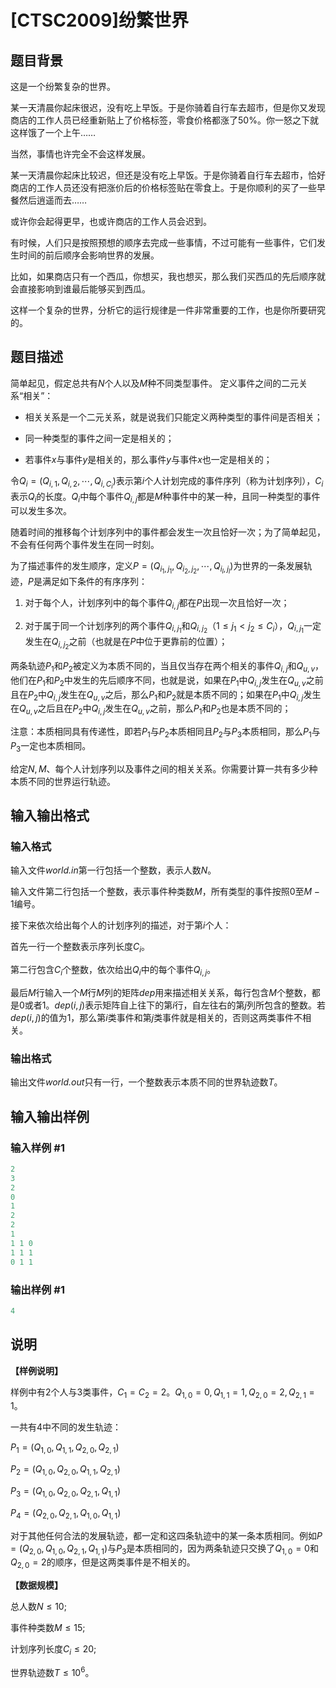 # [CTSC2009]纷繁世界

## 题目背景

这是一个纷繁复杂的世界。

某一天清晨你起床很迟，没有吃上早饭。于是你骑着自行车去超市，但是你又发现商店的工作人员已经重新贴上了价格标签，零食价格都涨了50%。你一怒之下就这样饿了一个上午……

当然，事情也许完全不会这样发展。

某一天清晨你起床比较迟，但还是没有吃上早饭。于是你骑着自行车去超市，恰好商店的工作人员还没有把涨价后的价格标签贴在零食上。于是你顺利的买了一些早餐然后逍遥而去……

或许你会起得更早，也或许商店的工作人员会迟到。

有时候，人们只是按照预想的顺序去完成一些事情，不过可能有一些事件，它们发生时间的前后顺序会影响世界的发展。

比如，如果商店只有一个西瓜，你想买，我也想买，那么我们买西瓜的先后顺序就会直接影响到谁最后能够买到西瓜。

这样一个复杂的世界，分析它的运行规律是一件非常重要的工作，也是你所要研究的。

## 题目描述

简单起见，假定总共有$N$个人以及$M$种不同类型事件。 定义事件之间的二元关系“相关”：

- 相关关系是一个二元关系，就是说我们只能定义两种类型的事件间是否相关；

- 同一种类型的事件之间一定是相关的；

- 若事件$x$与事件$y$是相关的，那么事件$y$与事件$x$也一定是相关的；

令$Q_i = (Q_{i, 1}, Q_{i, 2}, \cdots, Q_{i, C_i})$表示第$i$个人计划完成的事件序列（称为计划序列），$C_i$表示$Q_i$的长度。$Q_i$中每个事件$Q_{i,j}$都是$M$种事件中的某一种，且同一种类型的事件可以发生多次。

随着时间的推移每个计划序列中的事件都会发生一次且恰好一次；为了简单起见，不会有任何两个事件发生在同一时刻。

为了描述事件的发生顺序，定义$P = (Q_{i_1, j_1}, Q_{i_2, j_2}, \cdots, Q_{i_l, j_l})$为世界的一条发展轨迹，$P$是满足如下条件的有序序列：

1. 对于每个人，计划序列中的每个事件$Q_{i,j}$都在$P$出现一次且恰好一次；

2. 对于属于同一个计划序列的两个事件$Q_{i,j_1}$和$Q_{i,j_2}$（$1 \leq j_1 < j_2 \leq C_i$），$Q_{i,j_1}$一定发生在$Q_{i,j_2}$之前（也就是在$P$中位于更靠前的位置）；

两条轨迹$P_1$和$P_2$被定义为本质不同的，当且仅当存在两个相关的事件$Q_{i,j}$和$Q_{u,v}$，他们在$P_1$和$P_2$中发生的先后顺序不同，也就是说，如果在$P_1$中$Q_{i,j}$发生在$Q_{u,v}$之前且在$P_2$中$Q_{i,j}$发生在$Q_{u,v}$之后，那么$P_1$和$P_2$就是本质不同的；如果在$P_1$中$Q_{i,j}$发生在$Q_{u,v}$之后且在$P_2$中$Q_{i,j}$发生在$Q_{u,v}$之前，那么$P_1$和$P_2$也是本质不同的；

注意：本质相同具有传递性，即若$P_1$与$P_2$本质相同且$P_2$与$P_3$本质相同，那么$P_1$与$P_3$一定也本质相同。

给定$N, M$、每个人计划序列以及事件之间的相关关系。你需要计算一共有多少种本质不同的世界运行轨迹。

## 输入输出格式

### 输入格式

输入文件*world.in*第一行包括一个整数，表示人数$N$。

输入文件第二行包括一个整数，表示事件种类数$M$，所有类型的事件按照$0$至$M - 1$编号。

接下来依次给出每个人的计划序列的描述，对于第$i$个人：

首先一行一个整数表示序列长度$C_i$。

第二行包含$C_i$个整数，依次给出$Q_i$中的每个事件$Q_{i,j}$。

最后$M$行输入一个$M$行$M$列的矩阵$dep$用来描述相关关系，每行包含$M$个整数，都是$0$或者$1$。$dep(i,j)$表示矩阵自上往下的第$i$行，自左往右的第$j$列所包含的整数。若$dep(i, j)$的值为$1$，那么第$i$类事件和第$j$类事件就是相关的，否则这两类事件不相关。

### 输出格式

输出文件*world.out*只有一行，一个整数表示本质不同的世界轨迹数$T$。

## 输入输出样例

### 输入样例 #1

```cpp
2 
3 
2 
0 
1 
2 
2 
1 
1 1 0 
1 1 1 
0 1 1
```


### 输出样例 #1

```cpp
4
```


## 说明

**【样例说明】**

样例中有$2$个人与$3$类事件，$C_1 = C_2 = 2$。$Q_{1,0} = 0, Q_{1,1} = 1, Q_{2,0} = 2, Q_{2,1} = 1$。

一共有$4$中不同的发生轨迹：

$P_1 = (Q_{1,0}, Q_{1,1}, Q_{2,0}, Q_{2,1})$

$P_2 = (Q_{1,0}, Q_{2,0}, Q_{1,1}, Q_{2,1})$

$P_3 = (Q_{1,0}, Q_{2,0}, Q_{2,1}, Q_{1,1})$

$P_4 = (Q_{2,0}, Q_{2,1}, Q_{1,0}, Q_{1,1})$

对于其他任何合法的发展轨迹，都一定和这四条轨迹中的某一条本质相同。例如$P = (Q_{2,0}, Q_{1,0}, Q_{2,1}, Q_{1,1})$与$P_3$是本质相同的，因为两条轨迹只交换了$Q_{1,0} = 0$和$Q_{2,0} = 2$的顺序，但是这两类事件是不相关的。

**【数据规模】**

总人数$N \leq 10$;

事件种类数$M \leq 15$;

计划序列长度$C_i \leq 20$;

世界轨迹数$T \leq 10^6$。

